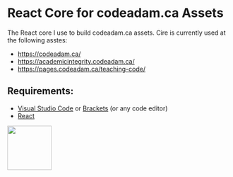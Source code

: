 # React Core for codeadam.ca Assets

The React core I use to build codeadam.ca assets. Cire is currently used at the following asstes:

- https://codeadam.ca/
- https://academicintegrity.codeadam.ca/
- https://pages.codeadam.ca/teaching-code/

## Requirements:

* [Visual Studio Code](https://code.visualstudio.com/) or [Brackets](http://brackets.io/) (or any code editor)
* [React](https://reactjs.org/)

<a href="https://codeadam.ca">
<img src="https://codeadam.ca/images/code-block.png" width="100">
</a>
